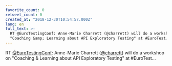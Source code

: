 ```yaml
---
favorite_count: 0
retweet_count: 0
created_at: "2018-12-30T10:54:57.000Z"
lang: en
full_text: >-
  RT @EuroTestingConf: Anne-Marie Charrett (@charrett) will do a workshop on
  "Coaching &amp; Learning about API Exploratory Testing" at #EuroTest…
---
```


RT [@EuroTestingConf](https://twitter.com/EuroTestingConf): Anne-Marie Charrett
([@charrett](https://twitter.com/charrett)) will do a workshop on "Coaching
&amp; Learning about API Exploratory Testing" at #EuroTest…
